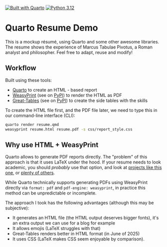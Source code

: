 [![Built with Quarto](https://img.shields.io/badge/Built_with-Quarto-2196F3?style=flat&logo=quarto)](https://quarto.org)
[![Python 3.12](https://img.shields.io/badge/Python-3.12-3776AB?logo=python)](https://python.org)

# Quarto Resume Demo

This is a mockup résumé, using Quarto and some other awesome libraries. The resume shows the experience of Marcus Tabulae Pivotus, a Roman analyst and philosopher. Feel free to adapt, reuse and modify!

## Workflow

Built using these tools:

* [Quarto](https://quarto.org/) to create an HTML - based report
* [WeasyPrint](https://doc.courtbouillon.org/weasyprint/stable/index.html) (see on [PyPI](https://pypi.org/project/weasyprint/)) to render the HTML as PDF
* [Great-Tables](https://posit-dev.github.io/great-tables/) (see on [PyPI](https://pypi.org/project/great-tables/)) to create the side tables with the skills

To create the HTML file first, and the PDF file later, we need to type this in our command-line interface (CLI):

```bash
quarto render resume.qmd
weasyprint resume.html resume.pdf -s css/report_style.css
```

## Why use HTML + WeasyPrint

Quarto allows to generate PDF reports directly. The "problem" of this approach is that it uses LaTeX under the hood. If your resume needs to look academic, you should *probably* use that option, and look at [projects like this one](https://github.com/schochastics/quarto-cv), or [plenty of others](https://github.com/mcanouil/awesome-quarto).

While Quarto technically supports generating PDFs using WeasyPrint directly via `format: pdf` and `pdf-engine: weasyprint`, in practice this method can be unpredictable or incomplete.

The approach I took has the following advantages (although this may be subjective):

* It generates an HTML file (the HTML output deserves bigger fonts), it's an extra output we can use for a blog for example
* It allows emojis (LaTeX struggles with that)
* Great-Tables renders better in HTML format (in June of 2025)
* It uses CSS (LaTeX makes CSS seem enjoyable by comparison).

